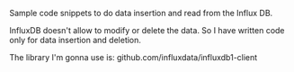 Sample code snippets to do data insertion and read from the Influx DB.

InfluxDB doesn't allow to modify or delete the data. So I have written code only
for data insertion and deletion.

The library I'm gonna use is: github.com/influxdata/influxdb1-client

